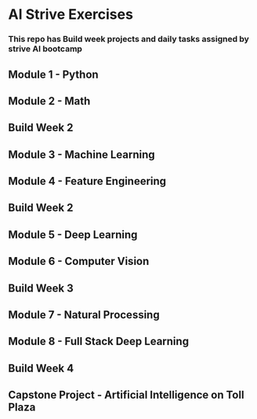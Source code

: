 # AI Strive Exercises
### This repo has Build week projects and daily tasks assigned by strive AI bootcamp
## Module 1 - Python
## Module 2 - Math
## Build Week   2
## Module 3 - Machine Learning
## Module 4 - Feature Engineering
## Build Week  2
## Module 5 - Deep Learning
## Module 6 - Computer Vision
## Build Week  3
## Module 7 - Natural Processing
## Module 8 - Full Stack Deep Learning
## Build Week 4
## Capstone Project - Artificial Intelligence on Toll Plaza

